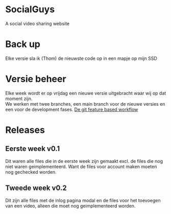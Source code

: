# SocialGuys
A social video sharing website

# Back up 
Elke versie sla ik (Thom) de nieuwste code op in een mapje op mijn SSD

# Versie beheer
Elke week wordt er op vrijdag een nieuwe versie uitgebracht waar wij op dat moment zijn. <br>
We werken met twee branches, een main branch voor de nieuwe versies en een voor de development fases.
[De git feature based workflow](https://www.atlassian.com/git/tutorials/comparing-workflows/feature-branch-workflow)

# Releases
## Eerste week v0.1
Dit waren alle files die in de eerste week zijn gemaakt excl. de files die nog niet waren geimplementeerd.
Want de files voor account maken moeten nog gechecked worden.
## Tweede week v0.2
Dit zijn alle files met de inlog pagina modal en de files voor het toevoegen van een video, alleen die moet 
nog geimplementeerd worden.